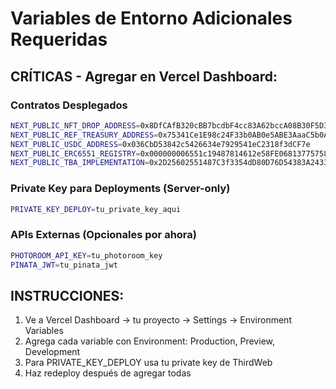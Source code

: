 # Variables de Entorno Adicionales Requeridas

## CRÍTICAS - Agregar en Vercel Dashboard:

### Contratos Desplegados
```bash
NEXT_PUBLIC_NFT_DROP_ADDRESS=0x8DfCAfB320cBB7bcdbF4cc83A62bccA08B30F5D3
NEXT_PUBLIC_REF_TREASURY_ADDRESS=0x75341Ce1E98c24F33b0AB0e5ABE3AaaC5b0A8f01
NEXT_PUBLIC_USDC_ADDRESS=0x036CbD53842c5426634e7929541eC2318f3dCF7e
NEXT_PUBLIC_ERC6551_REGISTRY=0x000000006551c19487814612e58FE06813775758
NEXT_PUBLIC_TBA_IMPLEMENTATION=0x2D25602551487C3f3354dD80D76D54383A243358
```

### Private Key para Deployments (Server-only)
```bash
PRIVATE_KEY_DEPLOY=tu_private_key_aqui
```

### APIs Externas (Opcionales por ahora)
```bash
PHOTOROOM_API_KEY=tu_photoroom_key
PINATA_JWT=tu_pinata_jwt
```

## INSTRUCCIONES:

1. Ve a Vercel Dashboard → tu proyecto → Settings → Environment Variables
2. Agrega cada variable con Environment: Production, Preview, Development
3. Para PRIVATE_KEY_DEPLOY usa tu private key de ThirdWeb
4. Haz redeploy después de agregar todas